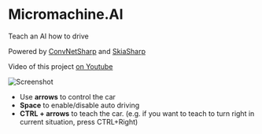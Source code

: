 # Micromachine.AI
Teach an AI how to drive

Powered by [ConvNetSharp](https://github.com/cbovar/ConvNetSharp) and [SkiaSharp](https://github.com/mono/SkiaSharp)

Video of this project [on Youtube](https://youtu.be/95-PDXiakkc)

 ![Screenshot](https://github.com/cbovar/Micromachine.AI/blob/master/images/screenshot.png)
 
 * Use **arrows** to control the car
 * **Space** to enable/disable auto driving
  * **CTRL + arrows** to teach the car. (e.g. if you want to teach to turn right in current situation, press CTRL+Right)
 
